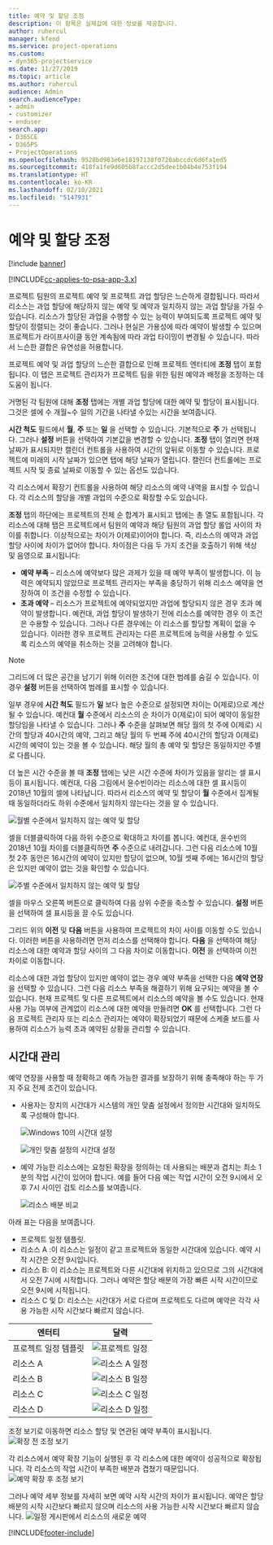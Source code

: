 ```yaml
---
title: 예약 및 할당 조정
description: 이 항목은 실제값에 대한 정보를 제공합니다.
author: ruhercul
manager: kfend
ms.service: project-operations
ms.custom:
- dyn365-projectservice
ms.date: 11/27/2019
ms.topic: article
ms.author: ruhercul
audience: Admin
search.audienceType:
- admin
- customizer
- enduser
search.app:
- D365CE
- D365PS
- ProjectOperations
ms.openlocfilehash: 9528bd983e6e18197138f0720abccdc6d6fa1ed5
ms.sourcegitcommit: 418fa1fe9d605b8faccc2d5dee1b04b4e753f194
ms.translationtype: HT
ms.contentlocale: ko-KR
ms.lasthandoff: 02/10/2021
ms.locfileid: "5147931"
---
```

# <a name="reconcile-bookings-and-assignments"></a>예약 및 할당 조정

[!include [banner](../includes/psa-now-project-operations.md)]

[!INCLUDE[cc-applies-to-psa-app-3.x](../includes/cc-applies-to-psa-app-3x.md)]

프로젝트 팀원의 프로젝트 예약 및 프로젝트 과업 할당은 느슨하게 결합됩니다. 따라서 리소스는 과업 할당에 해당하지 않는 예약 및 예약과 일치하지 않는 과업 할당을 가질 수 있습니다. 리소스가 할당된 과업을 수행할 수 있는 능력이 부여되도록 프로젝트 예약 및 할당이 정렬되는 것이 좋습니다. 그러나 현실은 가용성에 따라 예약이 발생할 수 있으며 프로젝트가 라이프사이클 동안 계속됨에 따라 과업 타이밍이 변경될 수 있습니다. 따라서 느슨한 결합은 유연성을 허용합니다.

프로젝트 예약 및 과업 할당의 느슨한 결합으로 인해 프로젝트 엔터티에 **조정** 탭이 포함됩니다. 이 탭은 프로젝트 관리자가 프로젝트 팀을 위한 팀원 예약과 배정을 조정하는 데 도움이 됩니다.

거명된 각 팀원에 대해 **조정** 탭에는 개별 과업 할당에 대한 예약 및 할당이 표시됩니다. 그것은 셀에 수 개월~수 일의 기간을 나타낼 수있는 시간을 보여줍니다.

**시간 척도** 필드에서 **월**, **주** 또는 **일** 을 선택할 수 있습니다. 기본적으로 **주** 가 선택됩니다. 그러나 **설정** 버튼을 선택하여 기본값을 변경할 수 있습니다. **조정** 탭이 열리면 현재 날짜가 표시되지만 캘린더 컨트롤을 사용하여 시간의 앞뒤로 이동할 수 있습니다. 프로젝트에 미래의 시작 날짜가 있으면 탭에 해당 날짜가 열립니다. 캘린더 컨트롤에는 프로젝트 시작 및 종료 날짜로 이동할 수 있는 옵션도 있습니다.

각 리소스에서 확장기 컨트롤을 사용하여 해당 리소스의 예약 내역을 표시할 수 있습니다. 각 리소스의 할당을 개별 과업의 수준으로 확장할 수도 있습니다.

**조정** 탭의 하단에는 프로젝트의 전체 순 합계가 표시되고 탭에는 총 열도 포함됩니다. 각 리소스에 대해 탭은 프로젝트에서 팀원의 예약과 해당 팀원의 과업 할당 롤업 사이의 차이를 취합니다. 이상적으로는 차이가 0(제로)이어야 합니다. 즉, 리소스의 예약과 과업 할당 사이에 차이가 없어야 합니다. 차이점은 다음 두 가지 조건을 호출하기 위해 색상 및 음영으로 표시됩니다:

- **예약 부족** – 리소스에 예약보다 많은 과제가 있을 때 예약 부족이 발생합니다. 이 능력은 예약되지 않았므로 프로젝트 관리자는 부족을 충당하기 위해 리소스 예약을 연장하여 이 조건을 수정할 수 있습니다.
- **초과 예약** – 리소스가 프로젝트에 예약되었지만 과업에 할당되지 않은 경우 초과 예약이 발생합니다. 예컨대, 과업 할당이 발생하기 전에 리소스를 예약한 경우 이 조건은 수용할 수 있습니다. 그러나 다른 경우에는 이 리소스를 할당할 계획이 없을 수 있습니다. 이러한 경우 프로젝트 관리자는 다른 프로젝트에 능력을 사용할 수 있도록 리소스의 예약을 취소하는 것을 고려해야 합니다.

> [!NOTE]
> 그리드에 더 많은 공간을 남기기 위해 이러한 조건에 대한 범례를 숨길 수 있습니다. 이 경우 **설정** 버튼을 선택하여 범례를 표시할 수 있습니다.

일부 경우에 **시간 척도** 필드가 **일** 보다 높은 수준으로 설정되면 차이는 0(제로)으로 계산될 수 있습니다. 예컨대 **월** 수준에서 리소스의 순 차이가 0(제로)이 되어 예약이 동일한 할당임을 나타낼 수 있습니다. 그러나 **주** 수준을 살펴보면 해당 월의 첫 주에 0(제로) 시간의 할당과 40시간의 예약, 그리고 해당 월의 두 번째 주에 40시간의 할당과 0(제로) 시간의 예약이 있는 것을 볼 수 있습니다. 해당 월의 총 예약 및 할당은 동일하지만 주별로 다릅니다.

더 높은 시간 수준을 볼 때 **조정** 탭에는 낮은 시간 수준에 차이가 있음을 알리는 셀 표시등이 표시됩니다. 예컨대, 다음 그림에서 윤수빈이라는 리소스에 대한 셀 표시등이 2018년 10월의 셀에 나타납니다. 따라서 리소스의 예약 및 할당이 **월** 수준에서 집계될 때 동일하더라도 하위 수준에서 일치하지 않는다는 것을 알 수 있습니다.

![월별 수준에서 일치하지 않는 예약 및 할당](media/reconcile-assignments-01.JPG)

셀을 더블클릭하여 다음 하위 수준으로 확대하고 차이를 봅니다. 예컨대, 윤수빈의 2018년 10월 차이를 더블클릭하면 **주** 수준으로 내려갑니다. 그런 다음 리소스에 10월 첫 2주 동안은 16시간의 예약이 있지만 할당이 없으며, 10월 셋째 주에는 16시간의 할당은 있지만 예약이 없는 것을 확인할 수 있습니다.

![주별 수준에서 일치하지 않는 예약 및 할당](media/reconcile-assignments-02.JPG)

셀을 마우스 오른쪽 버튼으로 클릭하여 다음 상위 수준을 축소할 수 있습니다. **설정** 버튼을 선택하여 셀 표시등을 끌 수도 있습니다. 

그리드 위의 **이전** 및 **다음** 버튼을 사용하여 프로젝트의 차이 사이를 이동할 수도 있습니다. 이러한 버튼을 사용하려면 먼저 리소스를 선택해야 합니다. **다음** 을 선택하여 해당 리소스에 대한 예약과 할당 사이의 그 다음 차이로 이동합니다. **이전** 을 선택하여 이전 차이로 이동합니다.

리소스에 대한 과업 할당이 있지만 예약이 없는 경우 예약 부족을 선택한 다음 **예약 연장** 을 선택할 수 있습니다. 그런 다음 리소스 부족을 해결하기 위해 요구되는 예약을 볼 수 있습니다. 현재 프로젝트 및 다른 프로젝트에서 리소스의 예약을 볼 수도 있습니다. 현재 사용 가능 여부에 관계없이 리소스에 대한 예약을 만들려면 **OK** 를 선택합니다. 그런 다음 프로젝트 관리자 또는 리소스 관리자는 예약이 확장되었기 때문에 스케줄 보드를 사용하여 리소스가 능력 초과 예약된 상황을 관리할 수 있습니다.

## <a name="managing-with-time-zones"></a>시간대 관리
예약 연장을 사용할 때 정확하고 예측 가능한 결과를 보장하기 위해 충족해야 하는 두 가지 주요 전제 조건이 있습니다.  

- 사용자는 장치의 시간대가 시스템의 개인 맞춤 설정에서 정의한 시간대와 일치하도록 구성해야 합니다.
 
  ![Windows 10의 시간대 설정](media/reconcile-assignments-03.png)

  ![개인 맞춤 설정의 시간대 설정](media/reconcile-assignments-04.png)
 
- 예약 가능한 리소스에는 요청된 확장을 정의하는 데 사용되는 배분과 겹치는 최소 1분의 작업 시간이 있어야 합니다. 예를 들어 다음 예는 작업 시간이 오전 9시에서 오후 7시 사이인 검토 리소스를 보여줍니다. 

  ![리소스 배분 비교](media/reconcile-assignments-05.png)

아래 표는 다음을 보여줍니다.

- 프로젝트 일정 템플릿.
- 리소스 A :이 리소스는 일정이 같고 프로젝트와 동일한 시간대에 있습니다. 예약 시작 시간은 오전 9시입니다.
- 리소스 B: 이 리소스는 프로젝트와 다른 시간대에 위치하고 있으므로 그의 시간대에서 오전 7시에 시작합니다. 그러나 예약은 할당 배분의 가장 빠른 시작 시간이므로 오전 9시에 시작됩니다.
- 리소스 C 및 D: 리소스는 시간대가 서로 다르며 프로젝트도 다르며 예약은 각각 사용 가능한 시작 시간보다 빠르지 않습니다.

|엔터티  |달력  |
|-|-|
|프로젝트 일정 템플릿   | ![프로젝트 일정](media/reconcile-assignments-06.png) |
|리소스 A  | ![리소스 A 일정](media/reconcile-assignments-06.png) |
|리소스 B  |  ![리소스 B 일정](media/reconcile-assignments-07.png) |
|리소스 C  |  ![리소스 C 일정](media/reconcile-assignments-08.png) |
|리소스 D  | ![리소스 D 일정](media/reconcile-assignments-09.png)  |
 
조정 보기로 이동하면 리소스 할당 및 연관된 예약 부족이 표시됩니다.
 ![확장 전 조정 보기](media/reconcile-assignments-10.png)

각 리소스에서 예약 확장 기능이 실행된 후 각 리소스에 대한 예약이 성공적으로 확장됩니다. 각 리소스의 작업 시간이 부족한 배분과 겹쳤기 때문입니다.
 ![예약 확장 후 조정 보기](media/reconcile-assignments-11.png) 

그러나 예약 세부 정보를 자세히 보면 예약 시작 시간의 차이가 표시됩니다. 예약은 할당 배분의 시작 시간보다 빠르지 않으며 리소스의 사용 가능한 시작 시간보다 빠르지 않습니다.
 ![일정 게시판에서 리소스의 새로운 예약](media/reconcile-assignments-12.png)


[!INCLUDE[footer-include](../includes/footer-banner.md)]